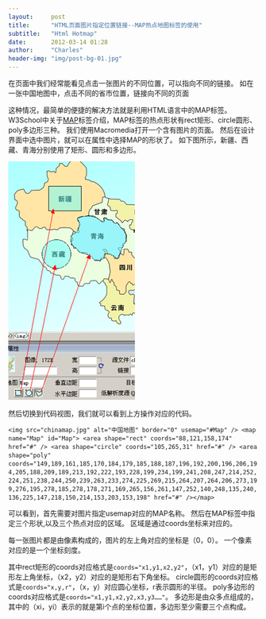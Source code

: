 ```yaml
---
layout:     post
title:      "HTML页面图片指定位置链接--MAP热点地图标签的使用"
subtitle:   "Html Hotmap"
date:       2012-03-14 01:28
author:     "Charles"
header-img: "img/post-bg-01.jpg"
---
```


在页面中我们经常能看见点击一张图片的不同位置，可以指向不同的链接。
如在一张中国地图中，点击不同的省市位置，链接向不同的页面

这种情况，最简单的便捷的解决方法就是利用HTML语言中的MAP标签。W3School中关于[MAP](http://www.w3school.com.cn/tags/tag_map.asp)标签介绍，MAP标签的热点形状有rect矩形、circle圆形、poly多边形三种。
我们使用Macromedia打开一个含有图片的页面。
然后在设计界面中选中图片，就可以在属性中选择MAP的形状了。
如下图所示，新疆、西藏、青海分别使用了矩形、圆形和多边形。

![htmlhotmap](/img/htmlhotmap.png)

然后切换到代码视图，我们就可以看到上方操作对应的代码。

`<img src="chinamap.jpg" alt="中国地图" border="0" usemap="#Map" />
 <map name="Map" id="Map">
 <area shape="rect" coords="88,121,158,174" href="#" />
 <area shape="circle" coords="105,265,31" href="#" />
 <area shape="poly" coords="149,189,161,185,170,184,179,185,188,187,196,192,200,196,206,194,205,188,209,189,213,192,222,193,228,199,234,199,241,208,247,214,252,224,251,238,244,250,239,263,233,274,225,269,215,264,207,264,206,273,199,276,195,278,185,278,178,271,169,265,156,261,147,252,140,248,135,240,136,225,147,218,150,214,153,203,153,198" href="#" /></map>`

可以看到，首先需要对图片指定usemap对应的MAP名称。
然后在MAP标签中指定三个形状,以及三个热点对应的区域。
区域是通过coords坐标来对应的。

每一张图片都是由像素构成的，图片的左上角对应的坐标是（0，0）。
一个像素对应的是一个坐标刻度。

其中rect矩形的coords对应格式是`coords="x1,y1,x2,y2"`，（x1，y1）对应的是矩形左上角坐标，（x2，y2）对应的是矩形右下角坐标。
circle圆形的coords对应格式是`coords="x,y,r"`，（x，y）对应圆心坐标，r表示圆形的半径。
poly多边形的coords对应格式是`coords="x1,y1,x2,y2,x3,y3……"`。
多边形是由众多点组成的，其中的（xi，yi）表示的就是第i个点的坐标位置，多边形至少需要三个点构成。